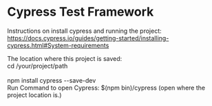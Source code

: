 <h1>Cypress Test Framework</h1>

Instructions on install cypress and running the project:<br />
https://docs.cypress.io/guides/getting-started/installing-cypress.html#System-requirements<br />

The location where this project is saved: <br />
cd /your/project/path<br /><br />
npm install cypress --save-dev<br />
Run Command to open Cypress: $(npm bin)/cypress (open where the project location is.) <br />
